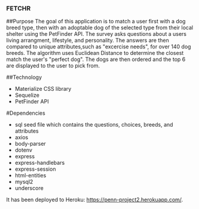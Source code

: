 ### FETCHR

##Purpose 
The goal of this application is to match a user first with a dog breed type, then with an adoptable dog of the selected type from their local shelter using the PetFinder API.
The survey asks questions about a users living arrangment, lifestyle, and personality. The answers are then compared to unique attributes,such as "excercise needs", for over 140 dog breeds. The algorithm uses Euclidean Distance to determine the closest match the user's "perfect dog". The dogs are then ordered and the top 6 are displayed to the user to pick from.

##Technology
- Materialize CSS library
- Sequelize
- PetFinder API

#Dependencies
- sql seed file which contains the questions, choices, breeds, and attributes
- axios
- body-parser
- dotenv
- express
- express-handlebars
- express-session
- html-entities
- mysql2
- underscore

It has been deployed to Heroku: https://penn-project2.herokuapp.com/.
